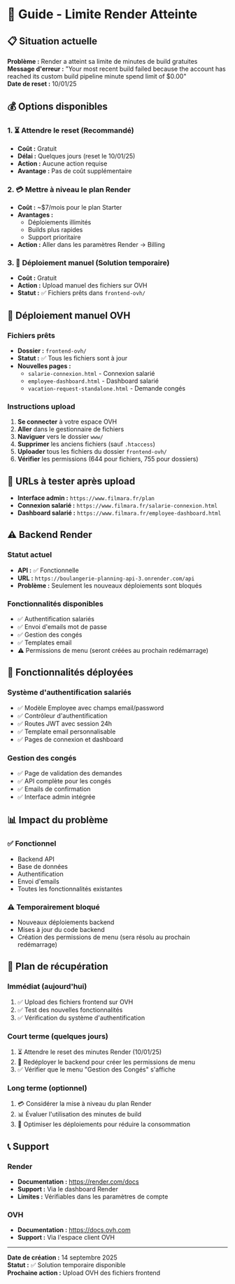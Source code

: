 # 🚨 Guide - Limite Render Atteinte

## 📋 Situation actuelle

**Problème :** Render a atteint sa limite de minutes de build gratuites  
**Message d'erreur :** "Your most recent build failed because the account has reached its custom build pipeline minute spend limit of $0.00"  
**Date de reset :** 10/01/25

## 💰 Options disponibles

### 1. ⏳ Attendre le reset (Recommandé)
- **Coût :** Gratuit
- **Délai :** Quelques jours (reset le 10/01/25)
- **Action :** Aucune action requise
- **Avantage :** Pas de coût supplémentaire

### 2. 💳 Mettre à niveau le plan Render
- **Coût :** ~$7/mois pour le plan Starter
- **Avantages :**
  - Déploiements illimités
  - Builds plus rapides
  - Support prioritaire
- **Action :** Aller dans les paramètres Render → Billing

### 3. 🔧 Déploiement manuel (Solution temporaire)
- **Coût :** Gratuit
- **Action :** Upload manuel des fichiers sur OVH
- **Statut :** ✅ Fichiers prêts dans `frontend-ovh/`

## 🚀 Déploiement manuel OVH

### Fichiers prêts
- **Dossier :** `frontend-ovh/`
- **Statut :** ✅ Tous les fichiers sont à jour
- **Nouvelles pages :**
  - `salarie-connexion.html` - Connexion salarié
  - `employee-dashboard.html` - Dashboard salarié
  - `vacation-request-standalone.html` - Demande congés

### Instructions upload
1. **Se connecter** à votre espace OVH
2. **Aller** dans le gestionnaire de fichiers
3. **Naviguer** vers le dossier `www/`
4. **Supprimer** les anciens fichiers (sauf `.htaccess`)
5. **Uploader** tous les fichiers du dossier `frontend-ovh/`
6. **Vérifier** les permissions (644 pour fichiers, 755 pour dossiers)

## 🔗 URLs à tester après upload

- **Interface admin :** `https://www.filmara.fr/plan`
- **Connexion salarié :** `https://www.filmara.fr/salarie-connexion.html`
- **Dashboard salarié :** `https://www.filmara.fr/employee-dashboard.html`

## ⚠️ Backend Render

### Statut actuel
- **API :** ✅ Fonctionnelle
- **URL :** `https://boulangerie-planning-api-3.onrender.com/api`
- **Problème :** Seulement les nouveaux déploiements sont bloqués

### Fonctionnalités disponibles
- ✅ Authentification salariés
- ✅ Envoi d'emails mot de passe
- ✅ Gestion des congés
- ✅ Templates email
- ⚠️ Permissions de menu (seront créées au prochain redémarrage)

## 🎯 Fonctionnalités déployées

### Système d'authentification salariés
- ✅ Modèle Employee avec champs email/password
- ✅ Contrôleur d'authentification
- ✅ Routes JWT avec session 24h
- ✅ Template email personnalisable
- ✅ Pages de connexion et dashboard

### Gestion des congés
- ✅ Page de validation des demandes
- ✅ API complète pour les congés
- ✅ Emails de confirmation
- ✅ Interface admin intégrée

## 📊 Impact du problème

### ✅ Fonctionnel
- Backend API
- Base de données
- Authentification
- Envoi d'emails
- Toutes les fonctionnalités existantes

### ⚠️ Temporairement bloqué
- Nouveaux déploiements backend
- Mises à jour du code backend
- Création des permissions de menu (sera résolu au prochain redémarrage)

## 🔄 Plan de récupération

### Immédiat (aujourd'hui)
1. ✅ Upload des fichiers frontend sur OVH
2. ✅ Test des nouvelles fonctionnalités
3. ✅ Vérification du système d'authentification

### Court terme (quelques jours)
1. ⏳ Attendre le reset des minutes Render (10/01/25)
2. 🔄 Redéployer le backend pour créer les permissions de menu
3. ✅ Vérifier que le menu "Gestion des Congés" s'affiche

### Long terme (optionnel)
1. 💳 Considérer la mise à niveau du plan Render
2. 📊 Évaluer l'utilisation des minutes de build
3. 🔧 Optimiser les déploiements pour réduire la consommation

## 📞 Support

### Render
- **Documentation :** https://render.com/docs
- **Support :** Via le dashboard Render
- **Limites :** Vérifiables dans les paramètres de compte

### OVH
- **Documentation :** https://docs.ovh.com
- **Support :** Via l'espace client OVH

---

**Date de création :** 14 septembre 2025  
**Statut :** ✅ Solution temporaire disponible  
**Prochaine action :** Upload OVH des fichiers frontend





